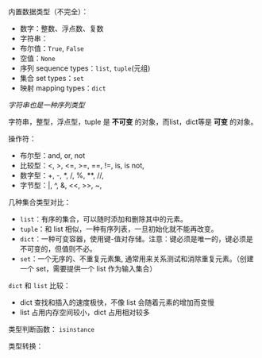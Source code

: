 

内置数据类型（不完全）：
- 数字：整数、浮点数、复数
- 字符串：
- 布尔值：`True`, `False`
- 空值：`None`
- 序列 sequence types：`list`, `tuple`(元组) 
- 集合 set types：`set`
- 映射 mapping types：`dict`

*字符串也是一种序列类型*

字符串，整型，浮点型，tuple 是 **不可变** 的对象，而list，dict等是 **可变** 的对象。

操作符：
- 布尔型：and, or, not
- 比较型：<, >, <=, >=, ==, !=, is, is not,
- 数字型：+, -, *, /, %, **, //,
- 字节型：|, ^, &, <<, >>, ~,

几种集合类型对比：
- `list`：有序的集合，可以随时添加和删除其中的元素。
- `tuple`：和 list 相似，一种有序列表，一旦初始化就不能再改变。
- `dict`：一种可变容器，使用键-值对存储。注意：键必须是唯一的，键必须是不可变的，但值则不必。
- `set`：一个无序的、不重复元素集, 通常用来关系测试和消除重复元素。（创建一个 set，需要提供一个 list 作为输入集合）

`dict` 和 `list` 比较：
- dict 查找和插入的速度极快，不像 list 会随着元素的增加而变慢
- list 占用内存空间较小，dict 占用相对较多

类型判断函数： `isinstance`

类型转换：
